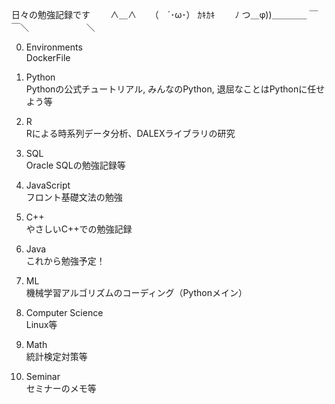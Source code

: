 日々の勉強記録です
　　∧＿∧
　 （　´･ω･） ｶｷｶｷ
　　ﾉ つ＿φ))＿＿＿＿
￣￣＼　　　 　　　 ＼

0. Environments  
    DockerFile

1. Python  
    Pythonの公式チュートリアル, みんなのPython, 退屈なことはPythonに任せよう等

2. R  
    Rによる時系列データ分析、DALEXライブラリの研究

3. SQL  
    Oracle SQLの勉強記録等

4. JavaScript  
    フロント基礎文法の勉強

5. C++  
    やさしいC++での勉強記録

6. Java  
    これから勉強予定！

7. ML  
    機械学習アルゴリズムのコーディング（Pythonメイン）

8. Computer Science  
    Linux等

9. Math  
    統計検定対策等

10. Seminar  
    セミナーのメモ等
